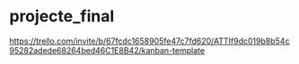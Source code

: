 # projecte_final
https://trello.com/invite/b/67fcdc1658905fe47c7fd620/ATTIf9dc019b8b54c95282adede68264bed46C1E8B42/kanban-template 
